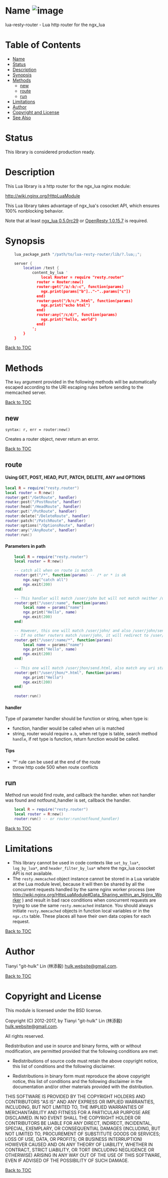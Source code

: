 Name ![image](https://travis-ci.org/git-hulk/lua-resty-router.svg?branch=master)
====

lua-resty-router - Lua http router for the ngx_lua

Table of Contents
=================

* [Name](#name)
* [Status](#status)
* [Description](#description)
* [Synopsis](#synopsis)
* [Methods](#methods)
    * [new](#new) 
    * [route](#route) 
    * [run](#run) 
* [Limitations](#limitations)
* [Author](#author)
* [Copyright and License](#copyright-and-license)
* [See Also](#see-also)

Status
======

This library is considered production ready.

Description
===========

This Lua library is a http router for the ngx_lua nginx module:

http://wiki.nginx.org/HttpLuaModule

This Lua library takes advantage of ngx_lua's cosocket API, which ensures
100% nonblocking behavior.

Note that at least [ngx_lua 0.5.0rc29](https://github.com/chaoslawful/lua-nginx-module/tags) or [OpenResty 1.0.15.7](http://openresty.org/#Download) is required.

Synopsis
========

```lua
    lua_package_path "/path/to/lua-resty-router/lib/?.lua;;";

    server {
        location /test {
            content_by_lua '
                local Router = require "resty.router"
              router = Router:new()
              router:get("/a/:b/:c", function(params)
                ngx.print(params["b"].."-"..params["c"])
              end)
              router:post("/b/c/*.html", function(params)
                ngx.print("echo html")
              end)
              router:any("/c/d/", function(params)
                ngx.print("hello, world")
              end)
            ';
        }
    }
```

[Back to TOC](#table-of-contents)

Methods
=======

The `key` argument provided in the following methods will be automatically escaped according to the URI escaping rules before sending to the memcached server.

[Back to TOC](#table-of-contents)

new
-------
`syntax: r, err = router:new()`

Creates a router object, never return an error.

[Back to TOC](#table-of-contents)

route
-------
#### Using GET, POST, HEAD, PUT, PATCH, DELETE, ANY and OPTIONS

```lua
local R = require("resty.router")
local router = R:new()
router:get("/GetRoute", handler)
router:post("/PostRoute", handler)
router:head("/HeadRoute", handler)
router:put("/PutRoute", handler)
router:delete("/DeleteRoute", handler)
router:patch("/PatchRoute", handler)
router:options("/OptionsRoute", handler)
router:any("/AnyRoute", handler)
router:run()
```

#### Parameters in path

```lua
    local R = require("resty.router")
    local router = R:new()

    -- catch all when on route is match
    router:get("/*", function(params) -- /* or * is ok
        ngx.say("catch all") 
        ngx.exit(200)
    end)

    -- This handler will match /user/john but will not match neither /user/ or /user
    router:get("/user/:name", function(params)
        local name = params["name"]
        ngx.print("Hello", name)
        ngx.exit(200)
    end)

    -- However, this one will match /user/john/ and also /user/john/send
    -- If no other routers match /user/john, it will redirect to /user/john/
    router.get("/user/:name/*", function(params)
        local name = params("name")
        ngx.print("Hello", name)
        ngx.exit(200)
    end)
    
    -- This one will match /user/jhon/send.html, also match any uri start with /user/jhon/ and end with .html
    router:get("/user/jhon/*.html", function(params)
        ngx.print("Hello")
        ngx.exit(200)
    end)
    
    router:run()
```

#### handler

Type of parameter handler should be function or string, when type is:

* function, handler would be called when uri is matched
* string, router would require `a.b`, when ret type is table, search method `handle`, if ret type is function, return function would be called.

#### Tips

* '*' rule can be used at the end of the route
* throw http code 500 when route conflicts

run
-------

Method run would find route, and callback the handler. when not handler was found and notfound_handler is set, callback the handler.


```lua
    local R = require("resty.router")
    local router = R:new()
    router:run() -- or router:run(notfound_handler)
``` 

[Back to TOC](#table-of-contents)


Limitations
===========

* This library cannot be used in code contexts like `set_by_lua*`, `log_by_lua*`, and
`header_filter_by_lua*` where the ngx\_lua cosocket API is not available.
* The `resty.memcached` object instance cannot be stored in a Lua variable at the Lua module level,
because it will then be shared by all the concurrent requests handled by the same nginx
 worker process (see
http://wiki.nginx.org/HttpLuaModule#Data_Sharing_within_an_Nginx_Worker ) and
result in bad race conditions when concurrent requests are trying to use the same `resty.memcached` instance.
You should always initiate `resty.memcached` objects in function local
variables or in the `ngx.ctx` table. These places all have their own data copies for
each request.

[Back to TOC](#table-of-contents)


Author
======

Tianyi "git-hulk" Lin (林添毅) <hulk.website@gmail.com>.


[Back to TOC](#table-of-contents)

Copyright and License
=====================

This module is licensed under the BSD license.

Copyright (C) 2012-2017, by Tianyi "git-hulk" Lin (林添毅) <hulk.website@gmail.com>.

All rights reserved.

Redistribution and use in source and binary forms, with or without modification, are permitted provided that the following conditions are met:

* Redistributions of source code must retain the above copyright notice, this list of conditions and the following disclaimer.

* Redistributions in binary form must reproduce the above copyright notice, this list of conditions and the following disclaimer in the documentation and/or other materials provided with the distribution.

THIS SOFTWARE IS PROVIDED BY THE COPYRIGHT HOLDERS AND CONTRIBUTORS "AS IS" AND ANY EXPRESS OR IMPLIED WARRANTIES, INCLUDING, BUT NOT LIMITED TO, THE IMPLIED WARRANTIES OF MERCHANTABILITY AND FITNESS FOR A PARTICULAR PURPOSE ARE DISCLAIMED. IN NO EVENT SHALL THE COPYRIGHT HOLDER OR CONTRIBUTORS BE LIABLE FOR ANY DIRECT, INDIRECT, INCIDENTAL, SPECIAL, EXEMPLARY, OR CONSEQUENTIAL DAMAGES (INCLUDING, BUT NOT LIMITED TO, PROCUREMENT OF SUBSTITUTE GOODS OR SERVICES; LOSS OF USE, DATA, OR PROFITS; OR BUSINESS INTERRUPTION) HOWEVER CAUSED AND ON ANY THEORY OF LIABILITY, WHETHER IN CONTRACT, STRICT LIABILITY, OR TORT (INCLUDING NEGLIGENCE OR OTHERWISE) ARISING IN ANY WAY OUT OF THE USE OF THIS SOFTWARE, EVEN IF ADVISED OF THE POSSIBILITY OF SUCH DAMAGE.

[Back to TOC](#table-of-contents)
